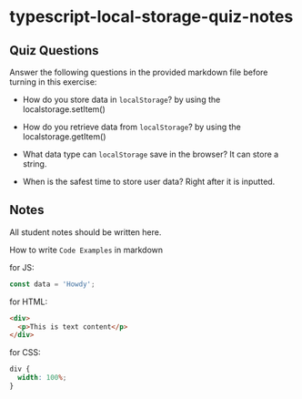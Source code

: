 # typescript-local-storage-quiz-notes

## Quiz Questions

Answer the following questions in the provided markdown file before turning in this exercise:

- How do you store data in `localStorage`? by using the localstorage.setItem()

- How do you retrieve data from `localStorage`? by using the localstorage.getItem()

- What data type can `localStorage` save in the browser? It can store a string.

- When is the safest time to store user data? Right after it is inputted.

## Notes

All student notes should be written here.

How to write `Code Examples` in markdown

for JS:

```javascript
const data = 'Howdy';
```

for HTML:

```html
<div>
  <p>This is text content</p>
</div>
```

for CSS:

```css
div {
  width: 100%;
}
```
